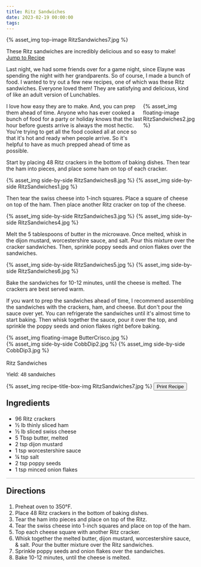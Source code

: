 ```yaml
---
title: Ritz Sandwiches
date: 2023-02-19 00:00:00
tags:
---
```


{% asset_img top-image RitzSandwiches7.jpg %}
<div class="post-body">
These Ritz sandwiches are incredibly delicious and so easy to make!

<br>
<!--more-->

<a class="jump-to-recipe-btn" href="#recipejump"> 
    Jump to Recipe
</a>

Last night, we had some friends over for a game night, since Elayne was spending the night with her grandparents. 
So of course, I made a bunch of food. I wanted to try out a few new recipes, one of which was these Ritz sandwiches. Everyone loved them! They are satisfying and delicious, kind of like an adult version of Lunchables. 

<div style="display:flex;">
I love how easy they are to make. And, you can prep them ahead of time. Anyone who has ever cooked a bunch of food for a party or holiday knows that the last hour before guests arrive is always the most hectic. You're trying to get all the food cooked all at once so that it's hot and ready when people arrive. So it's helpful to have as much prepped ahead of time as possible. 
<div>
    {% asset_img floating-image RitzSandwiches2.jpg %}
</div>
</div>

Start by placing 48 Ritz crackers in the bottom of baking dishes. Then tear the ham into pieces, and place some ham on top of each cracker. 

<div style="display:flex;">
    {% asset_img side-by-side RitzSandwiches8.jpg %}
    {% asset_img side-by-side RitzSandwiches1.jpg %}
</div>

Then tear the swiss cheese into 1-inch squares. Place a square of cheese on top of the ham. Then place another Ritz cracker on top of the cheese.

<div style="display:flex;">
    {% asset_img side-by-side RitzSandwiches3.jpg %}
    {% asset_img side-by-side RitzSandwiches4.jpg %}
</div>

Melt the 5 tablespoons of butter in the microwave. Once melted, whisk in the dijon mustard, worcestershire sauce, and salt. Pour this mixture over the cracker sandwiches. Then, sprinkle poppy seeds and onion flakes over the sandwiches.

<div style="display:flex;">
    {% asset_img side-by-side RitzSandwiches5.jpg %}
    {% asset_img side-by-side RitzSandwiches6.jpg %}
</div>

Bake the sandwiches for 10-12 minutes, until the cheese is melted. The crackers are best served warm. 

If you want to prep the sandwiches ahead of time, I recommend assembling the sandwiches with the crackers, ham, and cheese. But don't pour the sauce over yet. You can refrigerate the sandwiches until it's almost time to start baking. Then whisk together the sauce, pour it over the top, and sprinkle the poppy seeds and onion flakes right before baking. 

<div style="display:flex;">
<div>
    {% asset_img floating-image ButterCrisco.jpg %}
</div>
</div>

<div style="display:flex;">
    {% asset_img side-by-side CobbDip2.jpg %}
    {% asset_img side-by-side CobbDip3.jpg %}
</div>

<br>
</div>

<div id="recipejump"></div>
<div id="recipe">
    <div class="recipe-box">
        <div class="recipe-title-box">
            <div>
                <div class="recipe-title-box-title">
                    <div class="recipe-title-box-header">Ritz Sandwiches</div>
                </div>
                <p class="recipe-title-box-title" style="font-family: Arial;">Yield: 48 sandwiches</p>
            </div>
            {% asset_img recipe-title-box-img RitzSandwiches7.jpg %}
            <button class="print-recipe"
                    type="button"
                    onclick="printDIV('recipe')" >
                Print Recipe
            </button>
        </div>
        <p style="font-size:150%;"><b>Ingredients</b></p>
        <ul class="post-body">
                <li>96 Ritz crackers</li>
                <li>½ lb thinly sliced ham</li>
                <li>½ lb sliced swiss cheese</li>
                <li>5 Tbsp butter, melted</li>
                <li>2 tsp dijon mustard</li>
                <li>1 tsp worcestershire sauce</li>
                <li>¼ tsp salt</li>
                <li>2 tsp poppy seeds</li>
                <li>1 tsp minced onion flakes</li>
        </ul>
        <hr style="height:1px;background-color:rgb(189, 189, 189) ">
        <p style="font-size:150%;"><b>Directions</b></p>
        <ol class="post-body">
            <li>Preheat oven to 350°F.</li>
            <li>Place 48 Ritz crackers in the bottom of baking dishes.</li>
            <li>Tear the ham into pieces and place on top of the Ritz.</li>
            <li>Tear the swiss cheese into 1-inch squares and place on top of the ham.</li>
            <li>Top each cheese square with another Ritz cracker.</li>
            <li>Whisk together the melted butter, dijon mustard, worcestershire sauce, & salt. Pour the butter mixture over the Ritz sandwiches.</li>
            <li>Sprinkle poppy seeds and onion flakes over the sandwiches.</li>
            <li>Bake 10-12 minutes, until the cheese is melted.</li> 
        </ol> 
    </div>
</div>

<br>
